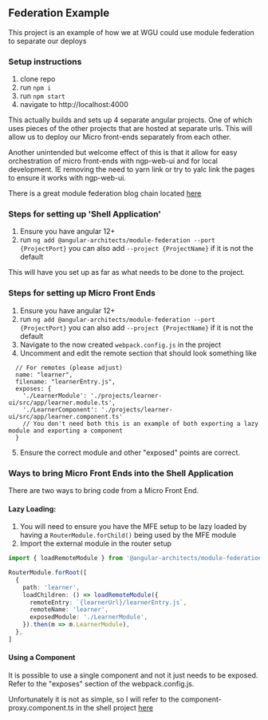 ## Federation Example
This project is an example of how we at WGU could use module federation to separate our deploys

### Setup instructions
1. clone repo
2. run `npm i`
3. run `npm start`
4. navigate to http://localhost:4000

This actually builds and sets up 4 separate angular projects. One of which uses pieces of the other projects that are hosted at separate urls.
This will allow us to deploy our Micro front-ends separately from each other.

Another unintended but welcome effect of this is that it allow for easy orchestration of micro front-ends with ngp-web-ui and for local development. 
IE removing the need to yarn link or try to yalc link the pages to ensure it works with ngp-web-ui.

There is a great module federation blog chain located [here](https://www.angulararchitects.io/aktuelles/the-microfrontend-revolution-part-2-module-federation-with-angular/)


### Steps for setting up 'Shell Application'

1. Ensure you have angular 12+
2. run `ng add @angular-architects/module-federation --port {ProjectPort}` you can also add `--project {ProjectName}` if it is not the default

This will have you set up as far as what needs to be done to the project.

### Steps for setting up Micro Front Ends 

1. Ensure you have angular 12+
2. run `ng add @angular-architects/module-federation --port {ProjectPort}` you can also add `--project {ProjectName}` if it is not the default
3. Navigate to the now created `webpack.config.js` in the project
4. Uncomment and edit the remote section that should look something like 
```JS
  // For remotes (please adjust)
  name: "learner",
  filename: "learnerEntry.js",
  exposes: {
    './LearnerModule': './projects/learner-ui/src/app/learner.module.ts',
    './LearnerComponent': './projects/learner-ui/src/app/learner.component.ts' 
    // You don't need both this is an example of both exporting a lazy module and exporting a component 
  }
```
5. Ensure the correct module and other "exposed" points are correct.

### Ways to bring Micro Front Ends into the Shell Application

There are two ways to bring code from a Micro Front End. 

#### Lazy Loading: 

1. You will need to ensure you have the MFE setup to be lazy loaded by having a `RouterModule.forChild()` being used by the MFE module
2. Import the external module in the router setup 
```ts
import { loadRemoteModule } from '@angular-architects/module-federation';

RouterModule.forRoot([
  {
    path: 'learner',
    loadChildren: () => loadRemoteModule({
      remoteEntry: `{learnerUrl}/learnerEntry.js`,
      remoteName: 'learner',
      exposedModule: './LearnerModule',
    }).then(m => m.LearnerModule),
  },
]
```

#### Using a Component

It is possible to use a single component and not it just needs to be exposed. Refer to the "exposes" section of the webpack.config.js.

Unfortunately it is not as simple, so I will refer to the component-proxy.component.ts in the shell project [here](./shell/src/app/component-proxy.component.ts)
